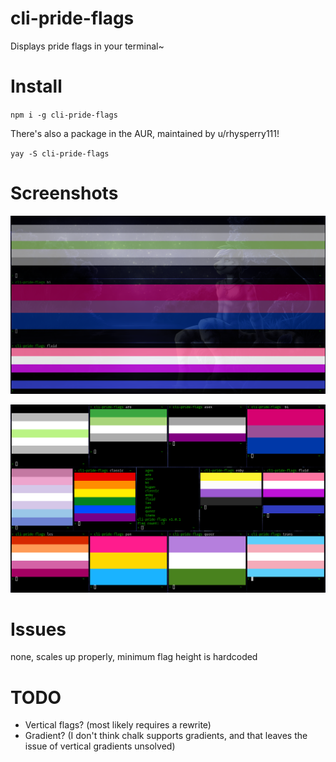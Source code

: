 # cli-pride-flags

Displays pride flags in your terminal~

# Install
`npm i -g cli-pride-flags`

There's also a package in the AUR, maintained by u/rhysperry111!

`yay -S cli-pride-flags`

# Screenshots
![agen, bi, fluid](screenies/1.png)

![all](screenies/2.png)

# Issues
none, scales up properly, minimum flag height is hardcoded

# TODO
- Vertical flags? (most likely requires a rewrite)
- Gradient? (I don't think chalk supports gradients, and that leaves the issue of vertical gradients unsolved)